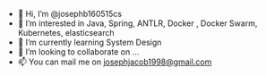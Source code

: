 - 👋 Hi, I’m @josephb160515cs
- 👀 I’m interested in Java, Spring, ANTLR, Docker , Docker Swarm, Kubernetes, elasticsearch
- 🌱 I’m currently learning System Design
- 💞️ I’m looking to collaborate on ...
- 📫 You can mail me on josephjacob1998@gmail.com

<!---
josephb160515cs/josephb160515cs is a ✨ special ✨ repository because its `README.md` (this file) appears on your GitHub profile.
You can click the Preview link to take a look at your changes.
--->
